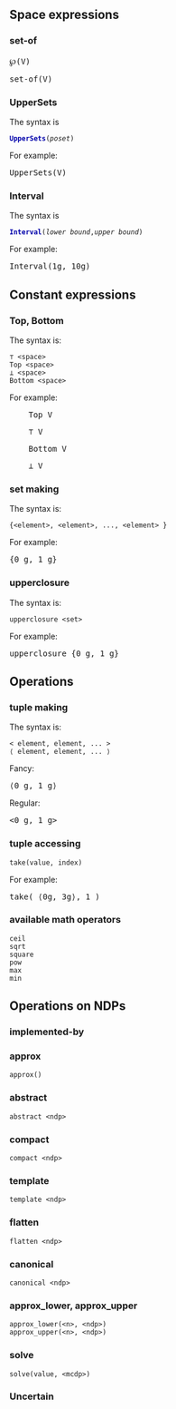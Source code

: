 <style type='text/css'>
.keyword {  
    font-weight: bold; 
    color: #00a;
}
.ph { /* placeholder */
    font-style: italic;
}
</style>
## Space expressions


### set-of

<pre class='mcdp_poset'>
℘(V)
</pre>

<pre class='mcdp_poset'>
set-of(V)
</pre>

### UpperSets

The syntax is

<pre><code><span class="keyword">UpperSets</span>(<span class='ph'>poset</span>)</code></pre>

For example:

<pre class='mcdp_poset'>
UpperSets(V)
</pre>

### Interval

The syntax is

<pre><code><span class="keyword">Interval</span>(<span class='ph'>lower bound</span>,<span class='ph'>upper bound</span>)</code></pre>

For example:

<pre class='mcdp_poset'>
Interval(1g, 10g)
</pre>


## Constant expressions

### Top, Bottom

The syntax is:

    ⊤ <space>
    Top <space>
    ⊥ <space>
    Bottom <space>

For example:

<pre class='mcdp_value'>
    Top V
</pre>

<pre class='mcdp_value'>
    ⊤ V
</pre>


<pre class='mcdp_value'>
    Bottom V
</pre>

<pre class='mcdp_value'>
    ⊥ V
</pre>
### set making

The syntax is:

    {<element>, <element>, ..., <element> }

For example:

<pre class='mcdp_constant'>
{0 g, 1 g}
</pre>


### upperclosure

The syntax is:

    upperclosure <set>

For example:

<pre class='mcdp_value'>
upperclosure {0 g, 1 g}
</pre>


## Operations

### tuple making

The syntax is:

    < element, element, ... >
    ⟨ element, element, ... ⟩

Fancy:

<pre class='mcdp_value'>
⟨0 g, 1 g⟩
</pre>
    
Regular:

<pre class='mcdp_value'>
&lt;0 g, 1 g&gt;
</pre>

### tuple accessing

    take(value, index)

For example:

<pre class='mcdp_value'>
take( ⟨0g, 3g⟩, 1 )
</pre>


### available math operators

    ceil
    sqrt
    square
    pow
    max 
    min

## Operations on NDPs

### implemented-by

### approx

    approx()


### abstract

    abstract <ndp>

### compact

    compact <ndp>

### template

    template <ndp>

### flatten

    flatten <ndp>

### canonical

    canonical <ndp>

### approx_lower, approx_upper

    approx_lower(<n>, <ndp>)
    approx_upper(<n>, <ndp>)




### solve

    solve(value, <mcdp>)


### Uncertain

